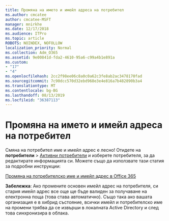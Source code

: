 ```yaml
---
title: Промяна на името и имейл адреса на потребител
ms.author: cmcatee
author: cmcatee-MSFT
manager: mnirkhe
ms.date: 12/17/2018
ms.audience: ITPro
ms.topic: article
ROBOTS: NOINDEX, NOFOLLOW
localization_priority: Normal
ms.collection: Adm_O365
ms.assetid: 9e00841d-fda2-4610-95a6-c99a4b1e891a
ms.custom:
- "17"
- "4"
ms.openlocfilehash: 2cc2f98ee06c8a0c0a62c3fe8ab2ac3478170fad
ms.sourcegitcommit: 7c90dcc570d32ebd968e3e4e816a7b482890b3a4
ms.translationtype: MT
ms.contentlocale: bg-BG
ms.lasthandoff: 08/13/2019
ms.locfileid: "36387113"
---
```

# <a name="change-a-users-name-and-email-address"></a>Промяна на името и имейл адреса на потребител

Смяна на потребител име и имейл адрес е лесно! Отидете на **потребители** \> [Активни потребители](https://go.microsoft.com/fwlink/p/?linkid=834822) и изберете потребителя, за да редактирате информацията си. Можете също да използвате тази статия за подробни инструкции:
  
[Промяна на потребителско име и имейл адрес в Office 365](https://docs.microsoft.com/en-us/office365/admin/add-users/change-a-user-name-and-email-address)
  
 **Забележка**: Ако промените основен имейл адрес на потребителя, си стария имейл адрес все още ще бъде валиден за получаване на електронна поща (това става автоматично). Също така ако вашата организация е в хибрид състояние, всички имейл и потребителско име на промени трябва да се извърши в локалната Active Directory и след това синхронизира в облака.